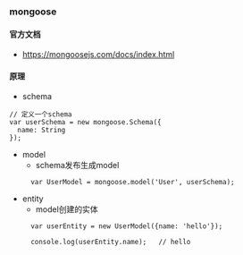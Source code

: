 ### mongoose
#### 官方文档 
* https://mongoosejs.com/docs/index.html
#### 原理
* schema
```
// 定义一个schema
var userSchema = new mongoose.Schema({
  name: String   
});

```
* model
  * schema发布生成model
  ```
    var UserModel = mongoose.model('User', userSchema);
  ```
* entity
  * model创建的实体
  ```
    var userEntity = new UserModel({name: 'hello'});
   
    console.log(userEntity.name);   // hello

  ```